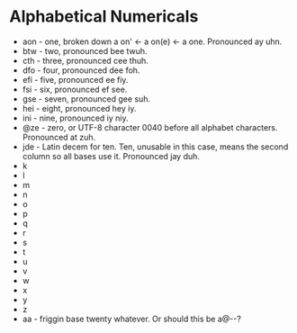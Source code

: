# Alphabetical Numericals
* aon - one, broken down a on' <- a on(e) <- a one. Pronounced ay uhn.
* btw - two, pronounced bee twuh.
* cth - three, pronounced cee thuh.
* dfo - four, pronounced dee foh.
* efi - five, pronounced ee fiy.
* fsi - six, pronounced ef see.
* gse - seven, pronounced gee suh.
* hei - eight, pronounced hey iy.
* ini - nine, pronounced iy niy.
* @ze - zero, or UTF-8 character 0040 before all alphabet characters. Pronounced at zuh.
* jde - Latin decem for ten. Ten, unusable in this case, means the second column so all bases use it. Pronounced jay duh.
* k
* l
* m
* n
* o
* p
* q
* r
* s
* t
* u
* v
* w
* x
* y
* z
* aa - friggin base twenty whatever. Or should this be a@--?
